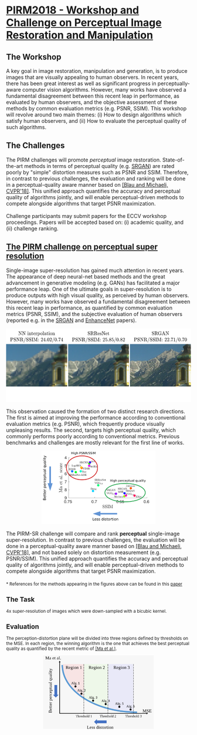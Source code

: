 # [PIRM2018 - Workshop and Challenge on  Perceptual Image Restoration  and Manipulation](https://www.pirm2018.org/)

## The Workshop
A key goal in image restoration, manipulation and generation, is to produce images that are visually appealing to human observers. In recent years, there has been great interest as well as significant progress in perceptually-aware computer vision algorithms. However, many works have observed a fundamental disagreement between this recent leap in performance, as evaluated by human observers, and the objective assessment of these methods by common evaluation metrics (e.g. PSNR, SSIM). This workshop will revolve around two main themes: (i) How to design algorithms which satisfy human observers, and (ii) How to evaluate the perceptual quality of such algorithms.

## The Challenges
The PIRM challenges will promote <i>perceptual</i> image restoration. State-of-the-art methods in terms of perceptual quality (e.g. <a href="https://arxiv.org/abs/1609.04802" target="_blank">SRGAN</a>) are rated poorly by "simple" distortion measures such as PSNR and SSIM. Therefore, in contrast to previous challenges, the evaluation and ranking will be done in a perceptual-quality aware manner based on <a href="https://arxiv.org/abs/1711.06077" target="_blank">[Blau and Michaeli, CVPR'18]</a>. This unified approach quantifies the accuracy and perceptual quality of algorithms jointly, and will enable perceptual-driven methods to compete alongside algorithms that target PSNR maximization.<br><br><!-- Prizes will be awarded to the challenge winners. In addition, c--> Challenge participants may submit papers for the ECCV workshop proceedings. Papers will be accepted based on: (i) academic quality, and (ii) challenge ranking.

## [The PIRM challenge on perceptual super resolution](https://www.pirm2018.org/PIRM-SR.html)
Single-image super-resolution has gained much attention in recent years. The appearance of deep neural-net based methods and the great advancement in generative modeling (e.g. GANs) has facilitated a major performance leap. One of the ultimate goals in super-resolution is to produce outputs with high visual quality, as perceived by human observers. However, many works have observed a fundamental disagreement between this recent leap in performance, as quantified by common evaluation metrics (PSNR, SSIM), and the subjective evaluation of human observers (reported e.g. in the <a href="https://arxiv.org/pdf/1609.04802.pdf" target="_blank">SRGAN</a> and <a href="https://arxiv.org/pdf/1612.07919.pdf" target="_blank">EnhanceNet</a> papers).

<div align='center'>
  <img src="img/church.svg" height="200px">
</div>

This observation caused the formation of two distinct research directions. The first is aimed at improving the performance according to conventional evaluation metrics (e.g. PSNR), which frequently produce visually unpleasing results. The second, targets high perceptual quality, which commonly performs poorly according to conventional metrics. Previous benchmarks and challenges are mostly relevant for the first line of works.


<div align='center'>
  <img src="img/PD_plot.svg" height="200px">
</div>

The PIRM-SR challenge will compare and rank <b>perceptual</b> single-image super-resolution. In contrast to previous challenges, the evaluation will be done in a perceptual-quality aware manner based on <a href="https://arxiv.org/pdf/1711.06077.pdf" target="_blank">[Blau and Michaeli, CVPR'18]</a>, and not based solely on distortion measurement (e.g. PSNR/SSIM). This unified approach quantifies the accuracy and perceptual quality of algorithms jointly, and will enable perceptual-driven methods to compete alongside algorithms that target PSNR maximization. <br><br><small>* References for the methods appearing in the figures above can be found in this <a href="https://arxiv.org/pdf/1711.06077.pdf" target="_blank">paper</a>
  
## The Task
4x super-resolution of images which were down-sampled with a bicubic kernel.
## Evaluation
The perception-distortion plane will be divided into three regions defined by thresholds on the MSE. In each region, the winning algorithm is the one that achieves the best perceptual quality as quantified by the recent metric of <a href="https://sites.google.com/site/chaoma99/sr-metric" target="_blank">[Ma et al.]</a>.

<div align='center'>
  <img src="img/regions.svg" height="200px">
</div>
